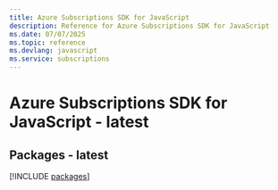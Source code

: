 ```yaml
---
title: Azure Subscriptions SDK for JavaScript
description: Reference for Azure Subscriptions SDK for JavaScript
ms.date: 07/07/2025
ms.topic: reference
ms.devlang: javascript
ms.service: subscriptions
---
```

# Azure Subscriptions SDK for JavaScript - latest
## Packages - latest
[!INCLUDE [packages](subscriptions-index.md)]